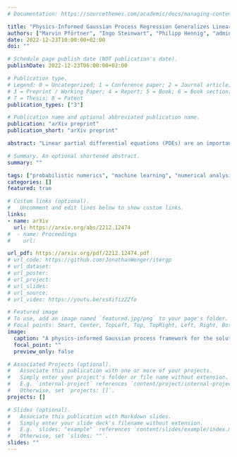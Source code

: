 ```yaml
---
# Documentation: https://sourcethemes.com/academic/docs/managing-content/

title: "Physics-Informed Gaussian Process Regression Generalizes Linear PDE Solvers"
authors: ["Marvin Pförtner", "Ingo Steinwart", "Philipp Hennig", "admin"]
date: 2022-12-23T10:00:00+02:00
doi: ""

# Schedule page publish date (NOT publication's date).
publishDate: 2022-12-23T06:00:00+02:00

# Publication type.
# Legend: 0 = Uncategorized; 1 = Conference paper; 2 = Journal article;
# 3 = Preprint / Working Paper; 4 = Report; 5 = Book; 6 = Book section;
# 7 = Thesis; 8 = Patent
publication_types: ["3"]

# Publication name and optional abbreviated publication name.
publication: "arXiv preprint"
publication_short: "arXiv preprint"

abstract: "Linear partial differential equations (PDEs) are an important, widely applied class of mechanistic models, describing physical processes such as heat transfer, electromagnetism, and wave propagation. In practice, specialized numerical methods based on discretization are used to solve PDEs. They generally use an estimate of the unknown model parameters and, if available, physical measurements for initialization. Such solvers are often embedded into larger scientific models or analyses with a downstream application such that error quantification plays a key role. However, by entirely ignoring parameter and measurement uncertainty, classical PDE solvers may fail to produce consistent estimates of their inherent approximation error. In this work, we approach this problem in a principled fashion by interpreting solving linear PDEs as physics-informed Gaussian process (GP) regression. Our framework is based on a key generalization of a widely-applied theorem for conditioning GPs on a finite number of direct observations to observations made via an arbitrary bounded linear operator. Crucially, this probabilistic viewpoint allows to (1) quantify the inherent discretization error; (2) propagate uncertainty about the model parameters to the solution; and (3) condition on noisy measurements. Demonstrating the strength of this formulation, we prove that it strictly generalizes methods of weighted residuals, a central class of PDE solvers including collocation, finite volume, pseudospectral, and (generalized) Galerkin methods such as finite element and spectral methods. This class can thus be directly equipped with a structured error estimate and the capability to incorporate uncertain model parameters and observations. In summary, our results enable the seamless integration of mechanistic models as modular building blocks into probabilistic models."

# Summary. An optional shortened abstract.
summary: ""

tags: ["probabilistic numerics", "machine learning", "numerical analysis", "gaussian processes", "partial differential equations", "linear operator equations"]
categories: []
featured: true

# Custom links (optional).
#   Uncomment and edit lines below to show custom links.
links:
- name: arXiv
  url: https://arxiv.org/abs/2212.12474
#  - name: Proceedings
#    url:

url_pdf: https://arxiv.org/pdf/2212.12474.pdf
# url_code: https://github.com/JonathanWenger/itergp
# url_dataset:
# url_poster:
# url_project:
# url_slides: 
# url_source:
# url_video: https://youtu.be/xsXifiz2Zfo

# Featured image
# To use, add an image named `featured.jpg/png` to your page's folder.
# Focal points: Smart, Center, TopLeft, Top, TopRight, Left, Right, BottomLeft, Bottom, BottomRight.
image:
  caption: "A physics-informed Gaussian process framework for the solution of linear PDEs."
  focal_point: ""
  preview_only: false

# Associated Projects (optional).
#   Associate this publication with one or more of your projects.
#   Simply enter your project's folder or file name without extension.
#   E.g. `internal-project` references `content/project/internal-project/index.md`.
#   Otherwise, set `projects: []`.
projects: []

# Slides (optional).
#   Associate this publication with Markdown slides.
#   Simply enter your slide deck's filename without extension.
#   E.g. `slides: "example"` references `content/slides/example/index.md`.
#   Otherwise, set `slides: ""`.
slides: ""
---
```

